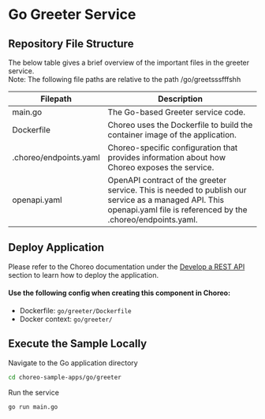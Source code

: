 # Go Greeter Service

## Repository File Structure

The below table gives a brief overview of the important files in the greeter service.\
Note: The following file paths are relative to the path /go/greetsssfffshh

| Filepath               | Description                                                                                                                                                          |
| ---------------------- | -------------------------------------------------------------------------------------------------------------------------------------------------------------------- |
| main.go                | The Go-based Greeter service code.                                                                                                                                   |
| Dockerfile             | Choreo uses the Dockerfile to build the container image of the application.                                                                                          |
| .choreo/endpoints.yaml | Choreo-specific configuration that provides information about how Choreo exposes the service.                                                                        |
| openapi.yaml           | OpenAPI contract of the greeter service. This is needed to publish our service as a managed API. This openapi.yaml file is referenced by the .choreo/endpoints.yaml. |

## Deploy Application

Please refer to the Choreo documentation under the [Develop a REST API](https://wso2.com/choreo/docs/develop-components/develop-services/develop-a-rest-api/#step-1-create-a-service-component-from-a-dockerfile) section to learn how to deploy the application.

#### Use the following config when creating this component in Choreo:

- Dockerfile: `go/greeter/Dockerfile`
- Docker context: `go/greeter/`

## Execute the Sample Locally

Navigate to the Go application directory

```bash
cd choreo-sample-apps/go/greeter
```

Run the service

```shell
go run main.go
```
